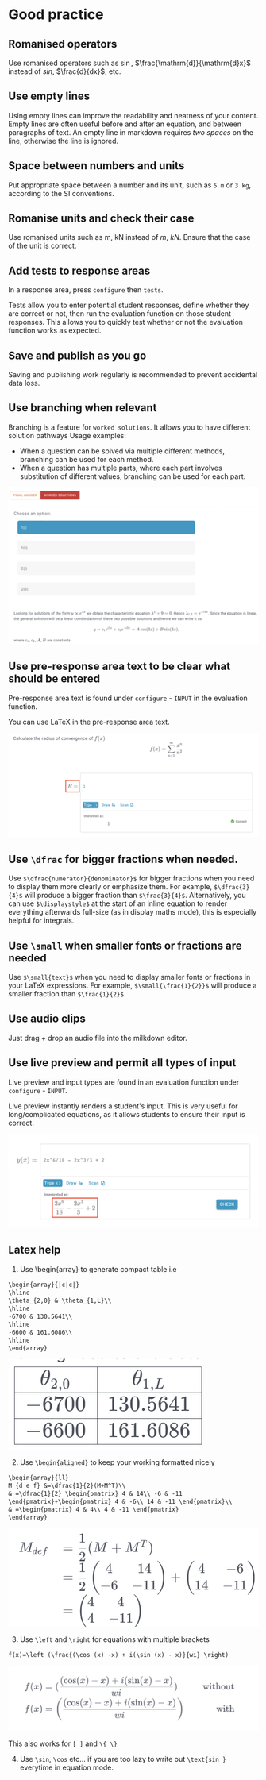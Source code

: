 # Good practice

## Romanised operators

Use romanised operators such as $\sin$, $\frac{\mathrm{d}}{\mathrm{d}x}$ instead of $sin$, $\frac{d}{dx}$, etc.

## Use empty lines

Using empty lines can improve the readability and neatness of your content. Empty lines are often useful before and after an equation, and between paragraphs of text. An empty line in markdown requires _two spaces_ on the line, otherwise the line is ignored.

## Space between numbers and units

Put appropriate space between a number and its unit, such as `5 m` or `3 kg`, according to the SI conventions.

## Romanise units and check their case

Use romanised units such as $\text{m}$, $\text{kN}$ instead of $m$, $kN$. Ensure that the case of the unit is correct.

## Add tests to response areas

In a response area, press `configure` then `tests`.

Tests allow you to enter potential student responses, define whether they are correct or not, then run the evaluation function on those student responses. This allows you to quickly test whether or not the evaluation function works as expected.

## Save and publish as you go

Saving and publishing work regularly is recommended to prevent accidental data loss.

## Use branching when relevant

Branching is a feature for `worked solutions`. It allows you to have different solution pathways Usage examples:

- When a question can be solved via multiple different methods, branching can be used for each method.
- When a question has multiple parts, where each part involves substitution of different values, branching can be used for each part.

![gif showing the branching feature](images/branching.gif)

## Use pre-response area text to be clear what should be entered

Pre-response area text is found under `configure` - `INPUT` in the evaluation function.

You can use LaTeX in the pre-response area text.

![Image showing a pre-response area](images/pre_response_area.png)

## Use `\dfrac` for bigger fractions when needed.

Use `$\dfrac{numerator}{denominator}$` for bigger fractions when you need to display them more clearly or emphasize them. For example, `$\dfrac{3}{4}$` will produce a bigger fraction than `$\frac{3}{4}$`.
Alternatively, you can use `$\displaystyle$` at the start of an inline equation to render everything afterwards full-size (as in display maths mode), this is especially helpful for integrals.

## Use `\small` when smaller fonts or fractions are needed

Use `$\small{text}$` when you need to display smaller fonts or fractions in your LaTeX expressions. For example, `$\small{\frac{1}{2}}$` will produce a smaller fraction than `$\frac{1}{2}$`.

## Use audio clips

Just drag + drop an audio file into the milkdown editor.

## Use live preview and permit all types of input

Live preview and input types are found in an evaluation function under `configure` - `INPUT`.

Live preview instantly renders a student's input. This is very useful for long/complicated equations, as it allows students to ensure their input is correct.

![Image showing a live-preview to a student's response](images/live_preview.png)

## Latex help

1. Use \begin{array} to generate compact table
i.e 
```
\begin{array}{|c|c|}
\hline
\theta_{2,0} & \theta_{1,L}\\
\hline
-6700 & 130.5641\\
\hline
-6600 & 161.6086\\
\hline
\end{array}
```

![Image showing a example of a table](images/images.png)

2. Use `\begin{aligned}` to keep your working formatted nicely
```
\begin{array}{ll}
M_{d e f} &=\dfrac{1}{2}(M+M^T)\\
& =\dfrac{1}{2} \begin{pmatrix} 4 & 14\\ -6 & -11 \end{pmatrix}+\begin{pmatrix} 4 & -6\\ 14 & -11 \end{pmatrix}\\
& =\begin{pmatrix} 4 & 4\\ 4 & -11 \end{pmatrix}
\end{array}
```

![Image showing a example of a algined working](images/aligned.png)

3. Use `\left` and `\right` for equations with multiple brackets

```
f(x)=\left (\frac{(\cos (x) -x) + i(\sin (x) - x)}{wi} \right)
```

![Image showing a example of a brackets](images/bracket.png)

This also works for `[ ]` and `\{ \}`

4. Use `\sin`, `\cos` etc... if you are too lazy to write out `\text{sin }` everytime in equation mode.
